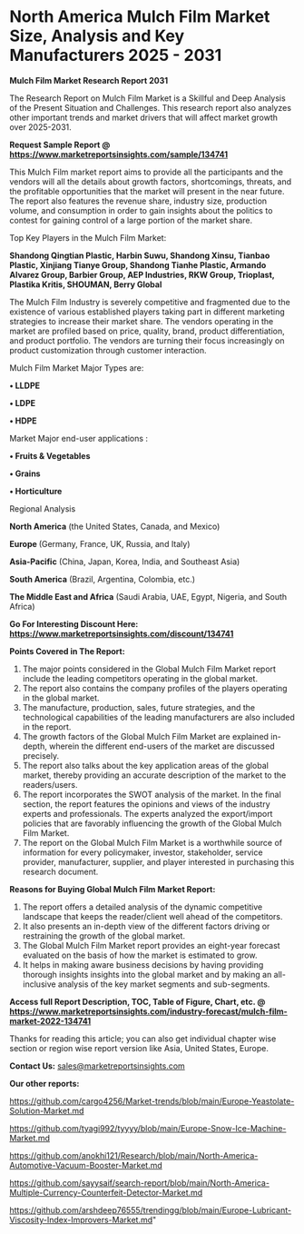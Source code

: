 # North America Mulch Film Market Size, Analysis and Key Manufacturers 2025 - 2031

<strong>Mulch Film Market Research Report 2031</strong>

The Research Report on Mulch Film Market is a Skillful and Deep Analysis of the Present Situation and Challenges. This research report also analyzes other important trends and market drivers that will affect market growth over 2025-2031.

<strong>Request Sample Report @ <a href=https://www.marketreportsinsights.com/sample/134741>https://www.marketreportsinsights.com/sample/134741</a></strong>

This Mulch Film market report aims to provide all the participants and the vendors will all the details about growth factors, shortcomings, threats, and the profitable opportunities that the market will present in the near future. The report also features the revenue share, industry size, production volume, and consumption in order to gain insights about the politics to contest for gaining control of a large portion of the market share.

Top Key Players in the Mulch Film Market:

<strong>Shandong Qingtian Plastic, Harbin Suwu, Shandong Xinsu, Tianbao Plastic, Xinjiang Tianye Group, Shandong Tianhe Plastic, Armando Alvarez Group, Barbier Group, AEP Industries, RKW Group, Trioplast, Plastika Kritis, SHOUMAN, Berry Global</strong>

The Mulch Film Industry is severely competitive and fragmented due to the existence of various established players taking part in different marketing strategies to increase their market share. The vendors operating in the market are profiled based on price, quality, brand, product differentiation, and product portfolio. The vendors are turning their focus increasingly on product customization through customer interaction.

Mulch Film Market Major Types are:

<strong>• LLDPE

• LDPE

• HDPE</strong>

Market Major end-user applications :

<strong>• Fruits & Vegetables

• Grains

• Horticulture</strong>

Regional Analysis

</u><strong><b>North America</b></strong> (the United States, Canada, and Mexico)

<strong><b>Europe </b></strong>(Germany, France, UK, Russia, and Italy)

<strong><b>Asia-Pacific</b></strong> (China, Japan, Korea, India, and Southeast Asia)

<strong><b>South America</b></strong> (Brazil, Argentina, Colombia, etc.)

<strong><b>The Middle East and Africa</b></strong> (Saudi Arabia, UAE, Egypt, Nigeria, and South Africa)

<strong>Go For Interesting Discount Here: <a href=https://www.marketreportsinsights.com/discount/134741>https://www.marketreportsinsights.com/discount/134741</a></strong>

<strong>Points Covered in The Report:</strong>
<ol>
  <li>The major points considered in the Global Mulch Film Market report include the leading competitors operating in the global market.</li>
  <li>The report also contains the company profiles of the players operating in the global market.</li>
  <li>The manufacture, production, sales, future strategies, and the technological capabilities of the leading manufacturers are also included in the report.</li>
  <li>The growth factors of the Global Mulch Film Market are explained in-depth, wherein the different end-users of the market are discussed precisely.</li>
  <li>The report also talks about the key application areas of the global market, thereby providing an accurate description of the market to the readers/users.</li>
  <li>The report incorporates the SWOT analysis of the market. In the final section, the report features the opinions and views of the industry experts and professionals. The experts analyzed the export/import policies that are favorably influencing the growth of the Global Mulch Film Market.</li>
  <li>The report on the Global Mulch Film Market is a worthwhile source of information for every policymaker, investor, stakeholder, service provider, manufacturer, supplier, and player interested in purchasing this research document.</li>
</ol>
<strong>Reasons for Buying Global Mulch Film Market Report:</strong>

<ol>
  <li>The report offers a detailed analysis of the dynamic competitive landscape that keeps the reader/client well ahead of the competitors.</li>
  <li>It also presents an in-depth view of the different factors driving or restraining the growth of the global market.</li>
  <li>The Global Mulch Film Market report provides an eight-year forecast evaluated on the basis of how the market is estimated to grow.</li>
  <li>It helps in making aware business decisions by having providing thorough insights insights into the global market and by making an all-inclusive analysis of the key market segments and sub-segments.</li>
</ol>
<strong>Access full Report Description, TOC, Table of Figure, Chart, etc. @ <a href=https://www.marketreportsinsights.com/industry-forecast/mulch-film-market-2022-134741>https://www.marketreportsinsights.com/industry-forecast/mulch-film-market-2022-134741</a></strong>


Thanks for reading this article; you can also get individual chapter wise section or region wise report version like Asia, United States, Europe.

<strong>Contact Us:</strong>
sales@marketreportsinsights.com

<strong>Our other reports:</strong>

<a href=https://github.com/cargo4256/Market-trends/blob/main/Europe-Yeastolate-Solution-Market.md>https://github.com/cargo4256/Market-trends/blob/main/Europe-Yeastolate-Solution-Market.md</a>

<a href=https://github.com/tyagi992/tyyyy/blob/main/Europe-Snow-Ice-Machine-Market.md>https://github.com/tyagi992/tyyyy/blob/main/Europe-Snow-Ice-Machine-Market.md</a>

<a href=https://github.com/anokhi121/Research/blob/main/North-America-Automotive-Vacuum-Booster-Market.md>https://github.com/anokhi121/Research/blob/main/North-America-Automotive-Vacuum-Booster-Market.md</a>

<a href=https://github.com/sayysaif/search-report/blob/main/North-America-Multiple-Currency-Counterfeit-Detector-Market.md>https://github.com/sayysaif/search-report/blob/main/North-America-Multiple-Currency-Counterfeit-Detector-Market.md</a>

<a href=https://github.com/arshdeep76555/trendingg/blob/main/Europe-Lubricant-Viscosity-Index-Improvers-Market.md>https://github.com/arshdeep76555/trendingg/blob/main/Europe-Lubricant-Viscosity-Index-Improvers-Market.md</a>"
